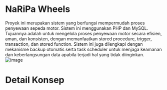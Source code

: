 # NaRiPa Wheels
Proyek ini merupakan sistem yang berfungsi mempermudah proses penyewaan sepeda motor. Sistem ini menggunakan PHP dan MySQL. Tujuannya adalah untuk mengelola proses penyewaan motor secara efisien, aman, dan konsisten, dengan memanfaatkan stored procedure, trigger, transaction, dan stored function. Sistem ini juga dilengkapi dengan mekanisme backup otomatis serta task scheduler untuk menjaga keamanan dan keberlangsungan data apabila terjadi hal yang tidak diinginkan.
![image](https://github.com/user-attachments/assets/116a211b-9de5-493f-a5bc-bfc834d7af77)

# Detail Konsep


